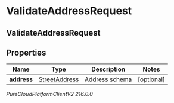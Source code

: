 # ValidateAddressRequest

## ValidateAddressRequest

## Properties

|Name | Type | Description | Notes|
|------------ | ------------- | ------------- | -------------|
| **address** | [StreetAddress](StreetAddress) | Address schema | [optional] |



_PureCloudPlatformClientV2 216.0.0_
